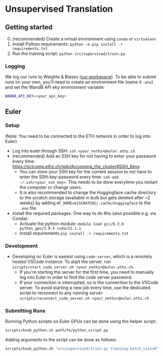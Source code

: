 # Unsupervised Translation

## Getting started

0. (recommended) Create a virtual environment using `conda` or `virtualenv`
1. Install Python requirements: `python -m pip install -r requirements.txt`
2. Run the training script: `python src/supervised/train.py`

### Logging
We log our runs to Weights & Biases ([our workspace](https://wandb.ai/dvruette/unsupervised-translation/overview)).
To be able to submit runs on your own, you'll need to create an environment file (name it `.env`) and set the WandB API eky environment variable:
```bash
WANDB_API_KEY=<your_api_key>
```

## Euler

### Setup
(Note: You need to be connected to the ETH network in order to log into Euler)

- Log into euler through SSH: `ssh <your_nethz>@euler.ethz.ch`
- (recommended) Add an SSH key for not having to enter your password every time: https://scicomp.ethz.ch/wiki/Accessing_the_cluster#SSH_Keys
  - You can store your SSH key for the current session to not have to enter the SSH-key-password every time: `ssh-add ~/.ssh/<your_ssh_key>`. This needs to be done everytime you restart the computer or change users.
  - It is also recommended to change the Huggingface cache directory to the scratch storage (available in bulk but gets deleted after ~2 weeks) by adding `HF_HOME=${SCRATCH}/.cache/huggingface` to the `.env` file.
- Install the required packages. One way to do this (also possible e.g. via Conda):
  - Activate the python module: `module load gcc/6.3.0 python_gpu/3.8.5 cuda/11.1.1`
  - Install requirements `pip install -r requirements.txt`

### Development
- Developing on Euler is easiest using `code-server`, which is a remotely hosted VSCode instance. To start the server, run `scripts/start_code_server.sh <your_nethz>@euler.ethz.ch`.
  - If you're starting the server for the first time, you need to manually log into Euler in order to find the code server password.
  - If your connection is interrupted, so is the connection to the VSCode server. To avoid starting a new job every time, use the dedicated script to reconnect to any running server: `scripts/reconnect_code_server.sh <your_nethz>@euler.ethz.ch`

### Submitting Runs
Running Python scripts on Euler GPUs can be done using the helper script:
```bash
scripts/bsub_python.sh path/to/python_script.py
```

Adding arguments to the script can be done as follows:
```bash
scripts/bsub_python.sh "src/supervised/train.py training.batch_size=8"
```
